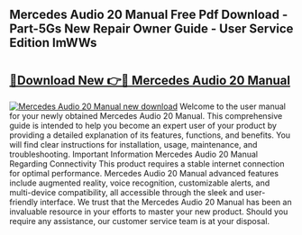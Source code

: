 ## Mercedes Audio 20 Manual Free Pdf Download - Part-5Gs New Repair Owner Guide - User Service Edition ImWWs

# <h2><a href="http://cf21785.oget.top/?id=Mercedes+Audio+20+Manual">🔗Download New 👉🔴 Mercedes Audio 20 Manual</a></h2>

[![Mercedes Audio 20 Manual new download](https://i.imgur.com/5g1atiW.png)](http://cf21785.oget.top/?id=Mercedes+Audio+20+Manual)
Welcome to the user manual for your newly obtained Mercedes Audio 20 Manual. This comprehensive guide is intended to help you become an expert user of your product by providing a detailed explanation of its features, functions, and benefits. You will find clear instructions for installation, usage, maintenance, and troubleshooting. Important Information Mercedes Audio 20 Manual Regarding Connectivity This product requires a stable internet connection for optimal performance. Mercedes Audio 20 Manual advanced features include augmented reality, voice recognition, customizable alerts, and multi-device compatibility, all accessible through the sleek and user-friendly interface. We trust that the Mercedes Audio 20 Manual has been an invaluable resource in your efforts to master your new product. Should you require any assistance, our customer service team is at your disposal.

